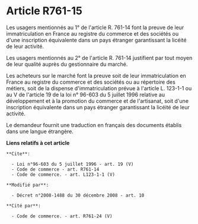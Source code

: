 # Article R761-15

Les usagers mentionnés au 1° de l'article R. 761-14 font la preuve de leur immatriculation en France au registre du commerce
et des sociétés ou d'une inscription équivalente dans un pays étranger garantissant la licéité de leur activité. 

Les usagers mentionnés au 2° de l'article R. 761-14 justifient par tout moyen de leur qualité auprès du gestionnaire du
marché. 

Les acheteurs sur le marché font la preuve soit de leur immatriculation en France au registre du commerce et des sociétés ou
au répertoire des métiers, soit de la dispense d'immatriculation prévue à l'article L. 123-1-1 ou au V de l'article 19 de la
loi n° 96-603 du 5 juillet 1996 relative au développement et à la promotion du commerce et de l'artisanat, soit d'une
inscription équivalente dans un pays étranger garantissant la licéité de leur activité. 

Le demandeur fournit une traduction en français des documents établis dans une langue étrangère.

**Liens relatifs à cet article**

	**Cite**:

	  - Loi n°96-603 du 5 juillet 1996 - art. 19 (V)
	  - Code de commerce - art. R761-14
	  - Code de commerce. - art. L123-1-1 (V)

	**Modifié par**:

	  - Décret n°2008-1488 du 30 décembre 2008 - art. 10

	**Cité par**:

	  - Code de commerce. - art. R761-24 (V)
